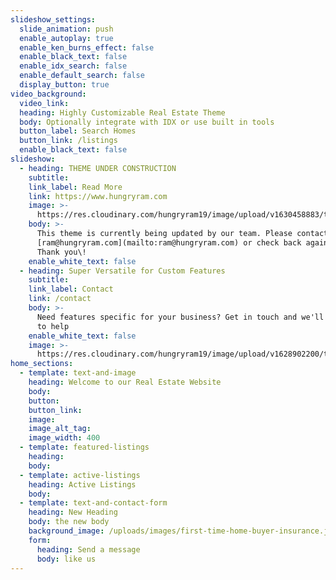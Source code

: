```yaml
---
slideshow_settings:
  slide_animation: push
  enable_autoplay: true
  enable_ken_burns_effect: false
  enable_black_text: false
  enable_idx_search: false
  enable_default_search: false
  display_button: true
video_background: 
  video_link: 
  heading: Highly Customizable Real Estate Theme
  body: Optionally integrate with IDX or use built in tools
  button_label: Search Homes
  button_link: /listings
  enable_black_text: false
slideshow:
  - heading: THEME UNDER CONSTRUCTION
    subtitle:
    link_label: Read More
    link: https://www.hungryram.com
    image: >-
      https://res.cloudinary.com/hungryram19/image/upload/v1630458883/templates/realestate2/shutterstock_12168997453_dgp9fa.jpg
    body: >-
      This theme is currently being updated by our team. Please contact
      [ram@hungryram.com](mailto:ram@hungryram.com) or check back again later.
      Thank you\!
    enable_white_text: false
  - heading: Super Versatile for Custom Features
    subtitle:
    link_label: Contact
    link: /contact
    body: >-
      Need features specific for your business? Get in touch and we'll be happy
      to help
    enable_white_text: false
    image: >-
      https://res.cloudinary.com/hungryram19/image/upload/v1628902200/templates/realestate2/bathroom-bg3_onhi8u.jpg
home_sections:
  - template: text-and-image
    heading: Welcome to our Real Estate Website
    body:
    button:
    button_link:
    image:
    image_alt_tag:
    image_width: 400
  - template: featured-listings
    heading:
    body:
  - template: active-listings
    heading: Active Listings
    body:
  - template: text-and-contact-form
    heading: New Heading
    body: the new body
    background_image: /uploads/images/first-time-home-buyer-insurance.jpg
    form:
      heading: Send a message
      body: like us
---
```


